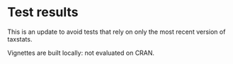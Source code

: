 # Test results


This is an update to avoid tests that rely on only the most recent version of taxstats.

Vignettes are built locally: not evaluated on CRAN.




